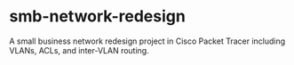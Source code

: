 # smb-network-redesign
A small business network redesign project in Cisco Packet Tracer including VLANs, ACLs, and inter-VLAN routing.
